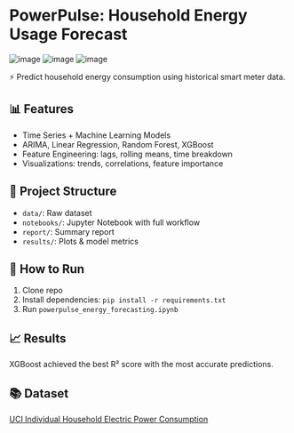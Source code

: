 # PowerPulse: Household Energy Usage Forecast

![image](https://github.com/user-attachments/assets/4a4bd306-6da0-4773-897f-a6f10ffaee24)
![image](https://github.com/user-attachments/assets/8df9fc9a-ee53-4a78-a804-221eb049b987)
![image](https://github.com/user-attachments/assets/64e08982-209f-44c6-a666-aaf735b81327)

⚡ Predict household energy consumption using historical smart meter data.

## 📊 Features
- Time Series + Machine Learning Models
- ARIMA, Linear Regression, Random Forest, XGBoost
- Feature Engineering: lags, rolling means, time breakdown
- Visualizations: trends, correlations, feature importance

## 📁 Project Structure
- `data/`: Raw dataset
- `notebooks/`: Jupyter Notebook with full workflow
- `report/`: Summary report
- `results/`: Plots & model metrics

## 🚀 How to Run
1. Clone repo
2. Install dependencies: `pip install -r requirements.txt`
3. Run `powerpulse_energy_forecasting.ipynb`

## 📈 Results
XGBoost achieved the best R² score with the most accurate predictions.

## 📚 Dataset
[UCI Individual Household Electric Power Consumption](https://archive.ics.uci.edu/ml/datasets/individual+household+electric+power+consumption)
